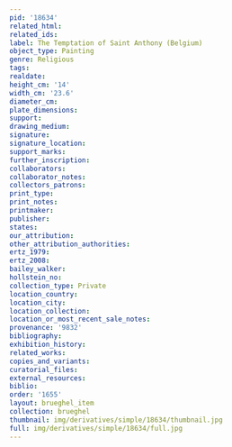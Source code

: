```yaml
---
pid: '18634'
related_html: 
related_ids: 
label: The Temptation of Saint Anthony (Belgium)
object_type: Painting
genre: Religious
tags: 
realdate: 
height_cm: '14'
width_cm: '23.6'
diameter_cm: 
plate_dimensions: 
support: 
drawing_medium: 
signature: 
signature_location: 
support_marks: 
further_inscription: 
collaborators: 
collaborator_notes: 
collectors_patrons: 
print_type: 
print_notes: 
printmaker: 
publisher: 
states: 
our_attribution: 
other_attribution_authorities: 
ertz_1979: 
ertz_2008: 
bailey_walker: 
hollstein_no: 
collection_type: Private
location_country: 
location_city: 
location_collection: 
location_or_most_recent_sale_notes: 
provenance: '9832'
bibliography: 
exhibition_history: 
related_works: 
copies_and_variants: 
curatorial_files: 
external_resources: 
biblio: 
order: '1655'
layout: brueghel_item
collection: brueghel
thumbnail: img/derivatives/simple/18634/thumbnail.jpg
full: img/derivatives/simple/18634/full.jpg
---
```

